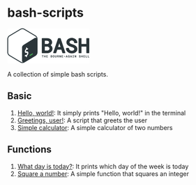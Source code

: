 # bash-scripts
<img src="images/icon.png" width="188" height="80" />

A collection of simple bash scripts.

## Basic
1. [Hello, world!](scripts/hello-world.sh): It simply prints "Hello, world!" in the terminal
2. [Greetings, user!](scripts/hello-user.sh): A script that greets the user
3. [Simple calculator](scripts/simplecalculator.sh): A simple calculator of two numbers

## Functions
1. [What day is today?](scripts/what-day-today.sh): It prints which day of the week is today
2. [Square a number](scripts/squarenumber.sh): A simple function that squares an integer
